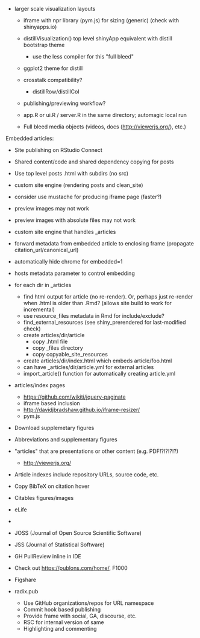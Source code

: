 
- larger scale visualization layouts
    - iframe with npr library (pym.js) for sizing (generic) (check with shinyapps.io)
    - distillVisualization() top level shinyApp equivalent with distill bootstrap theme 
       - use the less compiler for this
    "full bleed"
    - ggplot2 theme for distill
    - crosstalk compatibility?
        - distillRow/distillCol
    - publishing/previewing workflow?
    - app.R or ui.R / server.R in the same directory; automagic local run

    - Full bleed media objects (videos, docs (http://viewerjs.org/), etc.)

Embedded articles:

- Site publishing on RStudio Connect

- Shared content/code and shared dependency copying for posts

- Use top level posts .html with subdirs (no src)

- custom site engine (rendering posts and clean_site)

- consider use mustache for producing iframe page (faster?)

- preview images may not work
- preview images with absolute files may not work

- custom site engine that handles _articles
- forward metadata from embedded article to enclosing frame
  (propagate citation_url/canonical_url)
- automatically hide chrome for embedded=1
- hosts metadata parameter to control embedding

- for each dir in _articles
   - find html output for article (no re-render). Or, perhaps just re-render
     when .html is older than .Rmd? (allows site build to work for incremental)
   - use resource_files metadata in Rmd for include/exclude?
   - find_external_resources (see shiny_prerendered for last-modified check)
   - create articles/dir/article
       - copy .html file
       - copy _files directory
       - copy copyable_site_resources
   - create articles/dir/index.html which embeds article/foo.html
   - can have _articles/dir/article.yml for external articles
   - import_article() function for automatically creating article.yml
   



- articles/index pages
    - https://github.com/wikiti/jquery-paginate
    - iframe based inclusion
    - http://davidjbradshaw.github.io/iframe-resizer/
    - pym.js


- Download supplemetary figures
- Abbreviations and supplementary figures
- "articles" that are presentations or other content (e.g. PDF!?!?!?!?)
    - http://viewerjs.org/
- Article indexes include repository URLs, source code, etc.
- Copy BibTeX on citation hover

- Citables figures/images

- eLife
- 

- JOSS (Journal of Open Source Scientific Software)
- JSS (Journal of Statistical Software)


- GH PullReview inline in IDE

- Check out https://publons.com/home/, F1000

- Figshare


- radix.pub
    - Use GitHub organizations/repos for URL namespace
    - Commit hook based publishing
    - Provide frame with social, GA, discourse, etc.
    - RSC for internal version of same
    - Highlighting and commenting
    
    
    
